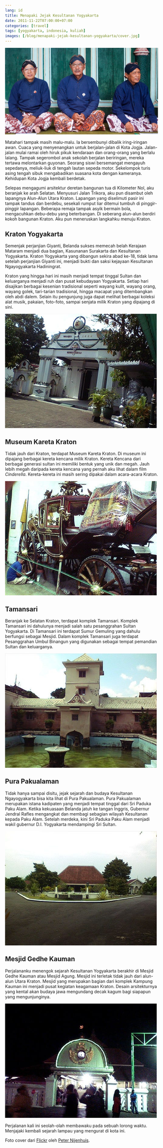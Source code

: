 ```yaml
---
lang: id
title: Menapaki Jejak Kesultanan Yogyakarta
date: 2011-11-22T07:00:00+07:00
categories: [travel]
tags: [yogyakarta, indonesia, kuliah]
images: [/blog/menapaki-jejak-kesultanan-yogyakarta/cover.jpg]
---
```

![Menapaki Jejak Kesultanan Yogyakarta](cover.jpg)

Matahari tampak masih malu-malu. Ia bersembunyi dibalik iring-iringan awan. Cuaca yang menyenangkan untuk berjalan-jalan di Kota Jogja. Jalan-jalan mulai ramai oleh hiruk pikuk kendaraan dan orang-orang yang berlalu lalang. Tampak segerombol anak sekolah berjalan beriringan, mereka tertawa melontarkan guyonan. Seorang siswi bersemangat mengayuh sepedanya, meliuk-liuk di tengah lautan sepeda motor. Sekelompok turis asing tengah sibuk mengabadikan suasana kota dengan kameranya. Kehidupan Kota Jogja kembali berdetak.

Selepas mengagumi arsitektur deretan bangunan tua di Kilometer Nol, aku beranjak ke arah Selatan. Menyusuri Jalan Trikora, aku pun disambut oleh lapangnya Alun-Alun Utara Kraton. Lapangan yang diselimuti pasir ini tampak tandus dan berdebu, sesekali rumput liar ditemui tumbuh di pinggir-pinggir lapangan. Beberapa remaja tampak asyik bermain bola, mengacuhkan debu-debu yang beterbangan. Di seberang alun-alun berdiri kokoh bangunan Kraton. Aku pun meneruskan langkahku menuju Kraton.

## Kraton Yogyakarta

Semenjak perjanjian Giyanti, Belanda sukses memecah belah Kerajaan Mataram menjadi dua bagian, Kasunanan Surakarta dan Kesultanan Yogyakarta. Kraton Yogyakarta yang dibangun sekira abad ke-18, tidak lama setelah perjanjian Giyanti ini, menjadi bukti dan saksi kejayaan Kesultanan Ngayogyakarta Hadiningrat.

Kraton yang hingga hari ini masih menjadi tempat tinggal Sultan dan keluarganya menjadi ruh dan pusat kebudayaan Yogyakarta. Setiap hari disajikan berbagai kesenian tradisional seperti wayang kulit, wayang orang, wayang golek, tari-tarian tradisional, hingga macapat yang ditembangkan oleh abdi dalem. Selain itu pengunjung juga dapat melihat berbagai koleksi alat musik, pakaian, foto-foto, sampai senjata milik Kraton yang dipajang di sini.

![Kraton Ngayogyakarta.](01-kraton.jpg)

## Museum Kareta Kraton

Tidak jauh dari Kraton, terdapat Museum Kareta Kraton. Di museum ini dipajang berbagai kereta kencana milik Kraton. Kereta Kencana dari berbagai generasi sultan ini memiliki bentuk yang unik dan megah. Jauh lebih megah daripada kereta kencana yang pernah aku lihat dalam film *Cinderella*. Kereta-kereta ini masih sering dipakai dalam acara-acara Kraton.

![Seorang petugas tengah memperbaiki salah satu koleksi kereta kencana.](02-museum-kereta-kraton.jpg)

## Tamansari

Beranjak ke Selatan Kraton, terdapat komplek Tamansari. Komplek Tamansari ini dahulunya menjadi salah satu pesanggrahan Sultan Yogyakarta. Di Tamansari ini terdapat Sumur Gemuling yang dahulu berfungsi sebagai Mesjid. Dalam komplek Tamansari juga terdapat Pesanggrahan Umbul Binangun yang digunakan sebagai tempat pemandian Sultan dan keluarganya.

![Pesanggrahan Umbul Binangun yang berada dalam komplek Tamansari.](03-pesanggrahan-umbul-binangun.jpg)

## Pura Pakualaman

Tidak hanya sampai disitu, jejak sejarah dan budaya Kesultanan Ngayogyakarta bisa kita lihat di Pura Pakualaman. Pura Pakualaman merupakan istana kadipaten yang menjadi tempat tinggal dari Sri Paduka Paku Alam. Ketika kekuasaan Belanda jatuh ke tangan Inggris, Gubernur Jendral Rafles mengangkat dan membagi sebagian wilayah Kesultanan kepada Paku Alam. Setelah merdeka, kini Sri Paduka Paku Alam menjadi wakil gubernur D.I. Yogyakarta mendampingi Sri Sultan.

![Pura Pakualaman.](04-pakualaman.jpg)

## Mesjid Gedhe Kauman

Perjalananku menengok sejarah Kesultanan Yogyakarta berakhir di Mesjid Gedhe Kauman atau Mesjid Agung. Mesjid ini terletak tidak jauh dari alun-alun Utara Kraton. Mesjid yang merupakan bagian dari komplek Kampung Kauman ini menjadi pusat kegiatan keagamaan Kraton. Desain arsitekturnya yang kental akan budaya jawa mengundang decak kagum bagi siapapun yang mengunjunginya.

![Mesjid Gedhe Kauman.](05-mesjid-gedhe-kauman.jpg)

Perjalanan kali ini seolah-olah membawaku pada sebuah lorong waktu. Menjajaki kembali sejarah lampau yang mengurat di kota ini.

Foto cover dari [Flickr](https://www.flickr.com/photos/peternijenhuis/4303781542/) oleh [Peter Nijenhuis](https://www.flickr.com/photos/peternijenhuis/).

